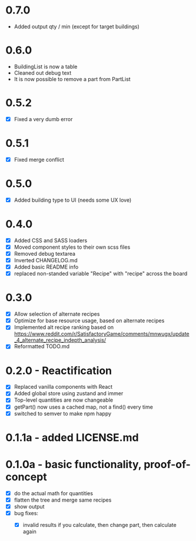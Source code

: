 # 0.7.0
- Added output qty / min (except for target buildings)

# 0.6.0
- BuildingList is now a table
- Cleaned out debug text
- It is now possible to remove a part from PartList

# 0.5.2
- [x] Fixed a very dumb error

# 0.5.1
- [x] Fixed merge conflict

# 0.5.0
- [x] Added building type to UI (needs some UX love)

# 0.4.0
- [x] Added CSS and SASS loaders
- [x] Moved component styles to their own scss files
- [x] Removed debug textarea
- [x] Inverted CHANGELOG.md
- [x] Added basic README info
- [x] replaced non-standed variable "Recipe" with "recipe" across the board

# 0.3.0
- [x] Allow selection of alternate recipes
- [x] Optimize for base resource usage, based on alternate recipes
- [x] Implemented alt recipe ranking based on <https://www.reddit.com/r/SatisfactoryGame/comments/mnwugx/update_4_alternate_recipe_indepth_analysis/>
- [x] Reformatted TODO.md

# 0.2.0 - Reactification
- [x] Replaced vanilla components with React
- [x] Added global store using zustand and immer
- [x] Top-level quantities are now changeable
- [x] getPart() now uses a cached map, not a find() every time
- [x] switched to semver to make npm happy

# 0.1.1a - added LICENSE.md

# 0.1.0a - basic functionality, proof-of-concept
- [x] do the actual math for quantities
- [x] flatten the tree and merge same recipes
- [x] show output
- [x] bug fixes:
  - [x] invalid results if you calculate, then change part, then calculate again

